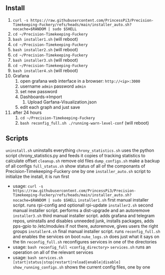 ## Install
1. `curl -s https://raw.githubusercontent.com/PrincessPi3/Precision-Timekeeping-Fuckery/refs/heads/main/installer_auto.sh?nocache=$RANDOM | sudo $SHELL`
2. `cd ~/Precision-Timekeeping-Fuckery`
3. `bash installer1.sh` (will reboot)
4. `cd ~/Precision-Timekeeping-Fuckery`
5. `bash installer2.sh` (will reboot)
6. `cd ~/Precision-Timekeeping-Fuckery`
7. `bash installer3.sh` (will reboot)
8. `cd ~/Precision-Timekeeping-Fuckery`
9. `bash installer4.sh` (will reboot)
10. Grafana
    1. open grafana web interface in a browser: `http://<ip>:3000`
    2. username `admin` password `admin`
    3. set new password
    4. Dashboards->Import
        1. Upload Garfana-Visualization.json
    5. edit each graph and just save
11. after 24 hours
    1. `cd ~/Precision-Timekeeping-Fuckery`
    2. `bash reconfig_full.sh ./running-warn-level-conf` (will reboot)

## Scripts
`uninstall.sh` uninstalls everything
`chrony_statistics.sh` uses the python script chrony_statistics.py and feeds it copies of tracking statistics to calculate offset
`cleanup.sh` remove old files 
`dump_configs.sh` make a backup of all configs
`full_status.sh` show status of all of the componants of Precision-Timekeeping-Fuckery one by one
`installer_auto.sh` script to initialize the install, it is run first
* usage: `curl -s https://raw.githubusercontent.com/PrincessPi3/Precision-Timekeeping-Fuckery/refs/heads/main/installer_auto.sh?nocache=$RANDOM | sudo $SHELL`
`installer1.sh` first manual installer script. runs rpi-config and optionall rpi-update
`installer2.sh` second manual installer script. performs a dist-upgrade and an autoremove
`installer3.sh` third manual installer script. adds grafana and telegram repos, uninstalls and disables unneeded junk, installs packages, adds pps-gpio to /etc/modules if not there, autoremove, gives users the right groups
`installer4.sh` final manual installer script. runs `reconfig_full.sh` and enables the services on boot
`nuke_logs.sh` does just what it says on the tin
`reconfig_full.sh` reconfigures services in one of the directories
* usage: `bash reconfig_full <config_directory>`
`services.sh` runs an operation on all of the relevant services
* usage: `bash services.sh [start|status|stop|restart|reload|enable|disable]`
`show_running_configs.sh` shows the current config files, one by one